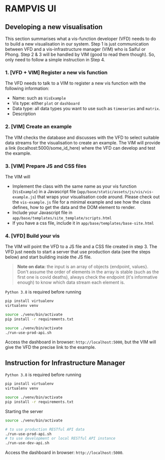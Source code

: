 # RAMPVIS UI


## Developing a new visualisation 

This section summarises what a vis-function developer (VFD) needs to do to build a new visualisation in our system. Step 1 is just communication between VFD and a vis-infrastructure manager (VIM) who is Saiful or Phong. Step 2 & 3 will be handled by VIM (good to read them though). So, only need to follow a simple instruction in Step 4.

### 1. [VFD + VIM] Register a new vis function
The VFD needs to talk to a VIM to register a new vis function with the following information:
- Name: such as `VisExample`
- Vis type: either `plot` or `dashboard`
- Data type: all data types you want to use such as `timeseries` and `matrix`.
- Description

### 2. [VIM] Create an example
The VIM checks the database and discusses with the VFD to select suitable data streams for the visualisation to create an example. The VIM will provide a link (localhost:5000/some_id_here) where the VFD can develop and test the example.

### 3. [VIM] Prepare JS and CSS files
The VIM will
- Implement the class with the same name as your vis function (`VisExample`) in a Javascript file (`app/base/static/assets/js/vis/vis-example.js`) that wraps your visualisation code around. Please check out the `vis-example.js` file for a minimal example and see how the class defines, how to get the data and the DOM element to render.
- Include your Javascript file in `app/base/templates/site_template/scripts.html`
- If you have a css file, include it in `app/base/templates/base-site.html`

### 4. [VFD] Build your vis
The VIM will point the VFD to a JS file and a CSS file created in step 3. The VFD just needs to start a server that use production data (see the steps below) and start building inside the JS file.

> **Note on data:** the input is an array of objects {endpoint, values}. Don't assume the order of elements in the array is stable (such as the first one is covid deaths), always check the endpoint (it's informative enough) to know which data stream each element is.

`Python 3.8` is required before running

```bash
pip install virtualenv
virtualenv venv

source ./venv/bin/activate
pip install -r requirements.txt
```

```bash
source ./venv/bin/activate
./run-use-prod-api.sh
```

Access the dashboard in browser: `http://localhost:5000`, but the VIM will give the VFD the precise link to the example.


## Instruction for Infrastructure Manager

`Python 3.8` is required before running

```bash
pip install virtualenv
virtualenv venv

source ./venv/bin/activate
pip install -r requirements.txt
```

Starting the server

```bash
source ./venv/bin/activate

# to use production RESTful API data
./run-use-prod-api.sh
# to use development or local RESTful API instance
./run-use-dev-api.sh
```

Access the dashboard in browser: `http://localhost:5000`.
